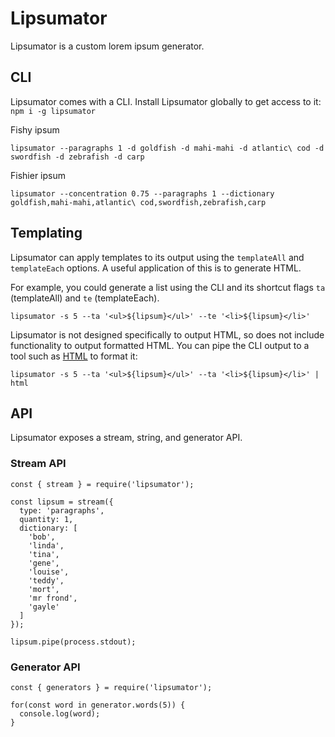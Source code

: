 # Lipsumator

Lipsumator is a custom lorem ipsum generator.

## CLI

Lipsumator comes with a CLI. Install Lipsumator globally to get access to it: `npm i -g lipsumator`

Fishy ipsum

`lipsumator --paragraphs 1 -d goldfish -d mahi-mahi -d atlantic\ cod -d swordfish -d zebrafish -d carp`

Fishier ipsum

`lipsumator --concentration 0.75 --paragraphs 1 --dictionary goldfish,mahi-mahi,atlantic\ cod,swordfish,zebrafish,carp`

## Templating

Lipsumator can apply templates to its output using the `templateAll` and `templateEach` options. A useful application of this is to generate HTML.

For example, you could generate a list using the CLI and its shortcut flags `ta` (templateAll) and `te` (templateEach).

`lipsumator -s 5 --ta '<ul>${lipsum}</ul>' --te '<li>${lipsum}</li>'`

Lipsumator is not designed specifically to output HTML, so does not include functionality to output formatted HTML. You can pipe the CLI output to a tool such as [HTML](https://npmjs.com/html) to format it:

`lipsumator -s 5 --ta '<ul>${lipsum}</ul>' --ta '<li>${lipsum}</li>' | html`

## API

Lipsumator exposes a stream, string, and generator API.

### Stream API

```
const { stream } = require('lipsumator');

const lipsum = stream({
  type: 'paragraphs',
  quantity: 1,
  dictionary: [
    'bob',
    'linda',
    'tina',
    'gene',
    'louise',
    'teddy',
    'mort',
    'mr frond',
    'gayle'
  ]
});

lipsum.pipe(process.stdout);
```

### Generator API

```
const { generators } = require('lipsumator');

for(const word in generator.words(5)) {
  console.log(word);
}
```